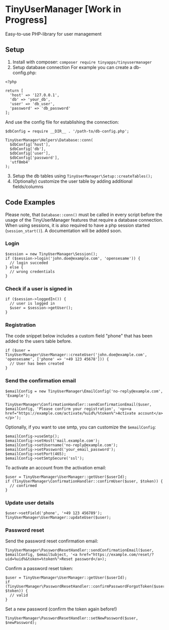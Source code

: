 # TinyUserManager [Work in Progress]
Easy-to-use PHP-library for user management

## Setup
1. Install with composer: `composer require tinyapps/tinyusermanager`
2. Setup database connection
For example you can create a db-config.php:
```
<?php

return [
  'host' => '127.0.0.1',
  'db' => 'your_db',
  'user' => 'db_user',
  'password' => 'db_password'
];
```
And use the config file for establishing the connection:
```
$dbConfig = require __DIR__ . '/path-to/db-config.php';

TinyUserManager\Helpers\Database::conn(
  $dbConfig['host'],
  $dbConfig['db'],
  $dbConfig['user'],
  $dbConfig['password'],
  'utf8mb4'
);
```
3. Setup the db tables using `TinyUserManager\Setup::createTables();`
4. (Optionally) customize the user table by adding additional fields/columns

## Code Examples
Please note, that `Database::conn()` must be called in every script before the usage of the TinyUserManager features that require a database connection. When using sessions, it is also required to have a php session started (`session_start()`).
A documentation will be added soon.
### Login
```
$session = new TinyUserManager\Session();
if ($session->login('john.doe@example.com', 'opensesame')) {
  // login succeded
} else {
  // wrong credentials
}
```
### Check if a user is signed in
```
if ($session->loggedIn()) {
  // user is logged in
  $user = $session->getUser();
}
```
### Registration
The code snippet below includes a custom field "phone" that has been added to the users table before.
```
if ($user = TinyUserManager\UserManager::createUser('john.doe@example.com', 'opensesame', ['phone' => '+49 123 45678'])) {
  // User has been created
}
```
### Send the confirmation email
```
$emailConfig = new TinyUserManager\EmailConfig('no-reply@example.com', 'Example');

TinyUserManager\ConfirmationHandler::sendConfirmationEmail($user, $emailConfig, 'Please confirm your registration', '<p><a href="https://example.com/activate/%uid%/%token%">Activate account</a></p>');
```
Optionally, if you want to use smtp, you can customize the `$emailConfig`:
```
$emailConfig->useSmtp();
$emailConfig->setHost('mail.example.com');
$emailConfig->setUsername('no-reply@example.com');
$emailConfig->setPassword('your_email_password');
$emailConfig->setPort(465);
$emailConfig->setSmtpSecure('ssl');
```
To activate an account from the activation email:
```
$user = TinyUserManager\UserManager::getUser($userId);
if (TinyUserManager\ConfirmationHandler::confirmUser($user, $token)) {
  // confirmed
}
```
### Update user details
```
$user->setField('phone', '+49 123 456789');
TinyUserManager\UserManager::updateUser($user);
```
### Password reset
Send the password reset confirmation email:
```
TinyUserManager\PasswordResetHandler::sendConfirmationEmail($user, $emailConfig, $emailSubject, '<a href="https://example.com/reset/?uid=%uid%&token=%token%">Reset password</a>);
```
Confirm a password reset token:
```
$user = TinyUserManager\UserManager::getUser($userId);
if (TinyUserManager\PasswordResetHandler::confirmPasswordForgotToken($user, $token)) {
  // valid
}
```
Set a new password (confirm the token again before!)
```
TinyUserManager\PasswordResetHandler::setNewPassword($user, $newPassword);
```
